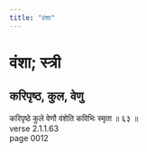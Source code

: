 ```yaml
---
title: "वंशा"
---
```


# वंशा; स्त्री
## करिपृष्ठ, कुल, वेणु
करिपृष्ठे कुले वेणौ वंशेति कविभिः स्मृता ॥ ६३ ॥<br />verse 2.1.1.63<br />page 0012

